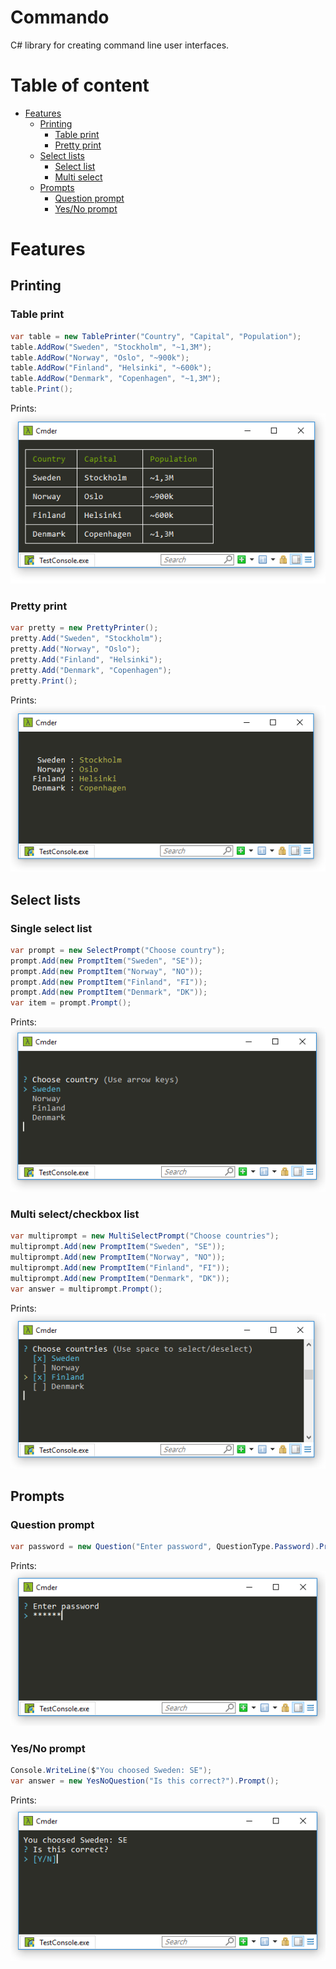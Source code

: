 # Commando
C# library for creating command line user interfaces.

# Table of content
* [Features](#features)
  * [Printing](#Printing)
    * [Table print](#table-print)
    * [Pretty print](#pretty-print)
  * [Select lists](#select-lists)
    * [Select list](#single-select-list)
    * [Multi select](#multi-selectcheckbox-list)
  * [Prompts](#prompts)
    * [Question prompt](#question-prompt)
    * [Yes/No prompt](#yesno-prompt)

# Features
## Printing
### Table print
```csharp
var table = new TablePrinter("Country", "Capital", "Population");
table.AddRow("Sweden", "Stockholm", "~1,3M");
table.AddRow("Norway", "Oslo", "~900k");
table.AddRow("Finland", "Helsinki", "~600k");
table.AddRow("Denmark", "Copenhagen", "~1,3M");
table.Print();
```
Prints:
![Table](https://raw.githubusercontent.com/alveflo/Commando/master/Commando/img/Tables.PNG)
### Pretty print
```csharp
var pretty = new PrettyPrinter();
pretty.Add("Sweden", "Stockholm");
pretty.Add("Norway", "Oslo");
pretty.Add("Finland", "Helsinki");
pretty.Add("Denmark", "Copenhagen");
pretty.Print();
```
Prints:
![Pretty](https://raw.githubusercontent.com/alveflo/Commando/master/Commando/img/Pretty.PNG)
## Select lists
### Single select list
```csharp
var prompt = new SelectPrompt("Choose country");
prompt.Add(new PromptItem("Sweden", "SE"));
prompt.Add(new PromptItem("Norway", "NO"));
prompt.Add(new PromptItem("Finland", "FI"));
prompt.Add(new PromptItem("Denmark", "DK"));
var item = prompt.Prompt();
```
Prints:
![Select prompt](https://raw.githubusercontent.com/alveflo/Commando/master/Commando/img/SelectPrompt.PNG)
### Multi select/checkbox list
```csharp
var multiprompt = new MultiSelectPrompt("Choose countries");
multiprompt.Add(new PromptItem("Sweden", "SE"));
multiprompt.Add(new PromptItem("Norway", "NO"));
multiprompt.Add(new PromptItem("Finland", "FI"));
multiprompt.Add(new PromptItem("Denmark", "DK"));
var answer = multiprompt.Prompt();
```
Prints:
![Multi select](https://raw.githubusercontent.com/alveflo/Commando/master/Commando/img/MultiselectPrompt.PNG)
## Prompts
### Question prompt
```csharp
var password = new Question("Enter password", QuestionType.Password).Prompt();
```
Prints:
![Question prompt](https://raw.githubusercontent.com/alveflo/Commando/master/Commando/img/Password.PNG)
### Yes/No prompt
```csharp
Console.WriteLine($"You choosed Sweden: SE");
var answer = new YesNoQuestion("Is this correct?").Prompt();
```
Prints:
![Yes/No prompt](https://raw.githubusercontent.com/alveflo/Commando/master/Commando/img/Accept.PNG)
